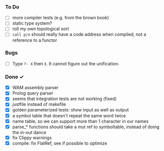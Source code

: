 ### To Do
- [ ] more compiler tests (e.g. from the brown book)
- [ ] static type system?
- [ ] roll my own topological sort
- [ ] `call p/n` should really have a code address when compiled, not a reference to a functor

### Bugs
- [ ] Type `?- X` then `X`. It cannot figure out the unification.

### Done ✓
- [x] WAM assembly parser
- [x] Prolog query parser 
- [x] seems that integration tests are not working (fixed)
- [x] justfile instead of makefile
- [x] golden parameterized tests: show input as well as output
- [x] a symbol table that doesn't repeat the same word twice
- [x] name table, so we can support more than 1 character in our names
- [x] parse_* functions should take a mut ref to symboltable, instead of doing the in-out dance
- [x] fix Clippy warnings
- [x] compile: fix FlatRef, see if possible to optimize